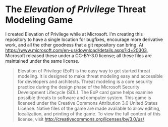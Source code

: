 # The *Elevation of Privilege* Threat Modeling Game

I created Elevation of Privilege while at Microsoft.  I'm creating this repository to have a single location for bugfixes, encourage more derivative work, and all the other goodness that a git repository can bring.
At https://www.microsoft.com/en-us/download/details.aspx?id=20303, Microsoft released these under a CC-BY-3.0 license; all these files are maintained under the same license.

> Elevation of Privilege (EoP) is the easy way to get started threat modeling. It is designed to make threat modeling easy and accessible for developers and architects. Threat modeling is a core security practice during the design phase of the Microsoft Security Development Lifecycle (SDL). The EoP card game helps examine possible threats to software and computer system. This game is licensed under the Creative Commons Attribution 3.0 United States License. Native files of the game are made available to allow editing, localization, and printing of the game. To view the full content of this license, visit http://creativecommons.org/licenses/by/3.0/us/
